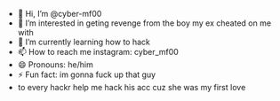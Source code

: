 - 👋 Hi, I’m @cyber-mf00
- 👀 I’m interested in geting revenge from the boy my ex cheated on me with
- 🌱 I’m currently learning how to hack
- 📫 How to reach me instagram: cyber_mf00
- 😄 Pronouns: he/him
- ⚡ Fun fact: im gonna fuck up that guy
- to every hackr help me hack his acc cuz she was my first love 

<!---
cyber-mf00/cyber-mf00 is a ✨ special ✨ repository because its `README.md` (this file) appears on your GitHub profile.
You can click the Preview link to take a look at your changes.
--->

